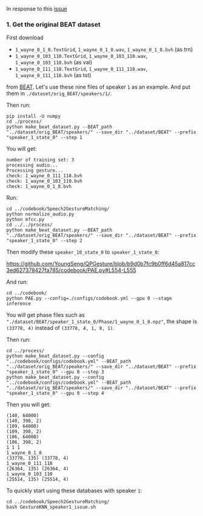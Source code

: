 In response to this [issue](https://github.com/YoungSeng/QPGesture/issues/7)

### 1. Get the original BEAT dataset

First download 

* `1_wayne_0_1_8.TextGrid`, `1_wayne_0_1_8.wav`, `1_wayne_0_1_8.bvh` (as trn)
* `1_wayne_0_103_110.TextGrid`, `1_wayne_0_103_110.wav`, `1_wayne_0_103_110.bvh` (as val)
* `1_wayne_0_111_118.TextGrid`, `1_wayne_0_111_118.wav`, `1_wayne_0_111_118.bvh` (as tst)

from [BEAT](https://pantomatrix.github.io/BEAT/). Let's use these nine files of speaker `1` as an example.
And put them in `./dataset/orig_BEAT/speakers/1/`.

Then run:
```
pip install -U numpy
cd ./process/
python make_beat_dataset.py --BEAT_path "../dataset/orig_BEAT/speakers/" --save_dir "../dataset/BEAT" --prefix "speaker_1_state_0" --step 1
```

You will get:
```
number of training set: 3
processing audio...
Processing gesture...
check: 1_wayne_0_111_118.bvh
check: 1_wayne_0_103_110.bvh
check: 1_wayne_0_1_8.bvh
```

Run:
```
cd ../codebook/Speech2GestureMatching/
python normalize_audio.py
python mfcc.py
cd ../../process/
python make_beat_dataset.py --BEAT_path "../dataset/orig_BEAT/speakers/" --save_dir "../dataset/BEAT" --prefix "speaker_1_state_0" --step 2
```

Then modify these `speaker_10_state_0` to `speaker_1_state_0`:

https://github.com/YoungSeng/QPGesture/blob/b9d0b7fc9b0ff6d45a817cc3ed627378427fa785/codebook/PAE.py#L554-L555

And run:
```
cd ../codebook/
python PAE.py --config=./configs/codebook.yml --gpu 0 --stage inference
```

You will get phase files such as `"./dataset/BEAT/speaker_1_state_0/Phase/1_wayne_0_1_8.npz"`, the shape is `(33778, 4)` instead of `(33778, 4, 1, 8, 1)`.

Then run:
```
cd ../process/
python make_beat_dataset.py --config "../codebook/configs/codebook.yml" --BEAT_path "../dataset/orig_BEAT/speakers/" --save_dir "../dataset/BEAT" --prefix "speaker_1_state_0" --gpu 0 --step 3
python make_beat_dataset.py --config "../codebook/configs/codebook.yml" --BEAT_path "../dataset/orig_BEAT/speakers/" --save_dir "../dataset/BEAT" --prefix "speaker_1_state_0" --gpu 0 --step 4
```

Then you will get:
```
(140, 64000)
(140, 398, 2)
(109, 64000)
(109, 398, 2)
(106, 64000)
(106, 398, 2)
1 1 1
1_wayne_0_1_8
(33778, 135) (33778, 4)
1_wayne_0_111_118
(26364, 135) (26364, 4)
1_wayne_0_103_110
(25514, 135) (25514, 4)
```

To quickly start using these databases with speaker `1`:

```
cd ../codebook/Speech2GestureMatching/
bash GestureKNN_speaker1_issue.sh
```

